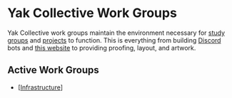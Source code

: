 # Yak Collective Work Groups
Yak Collective work groups maintain the environment necessary for [study groups](Study%20Groups.md) and [projects](Projects.md) to function. This is everything from building [Discord](https://discord.com/) bots and [this website](https://github.com/The-Yak-Collective/yakcollective) to providing proofing, layout, and artwork.

<!-- ----------------------------------------------------- -->
<!-- DO NOT REMOVE THIS LINE! DO NOT EDIT BELOW THIS LINE! -->
<!-- ----------------------------------------------------- -->

## Active Work Groups
- [[Infrastructure]]

[//begin]: # "Autogenerated link references for markdown compatibility"
[Infrastructure]: <Work Groups/Infrastructure.md> "Infrastructure"
[//end]: # "Autogenerated link references"
